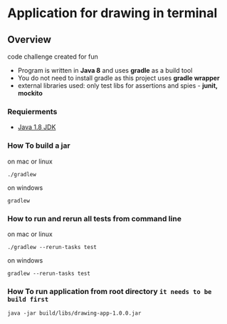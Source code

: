 # Application for drawing in terminal

## Overview

code challenge created for fun

* Program is written in **Java 8** and uses **gradle** as a build tool
* You do not need to install gradle as this project uses **gradle wrapper**
* external libraries used: only test libs for assertions and spies -
    **junit, mockito**

### Requierments
* [Java 1.8 JDK](http://www.oracle.com/technetwork/java/javase/downloads/index.html)


### How To build a jar
on mac or linux

    ./gradlew
on windows

    gradlew
    
### How to run and rerun all tests from command line
on mac or linux

    ./gradlew --rerun-tasks test
    
on windows

    gradlew --rerun-tasks test
### How To run application from root directory `it needs to be build first`

    java -jar build/libs/drawing-app-1.0.0.jar
    
